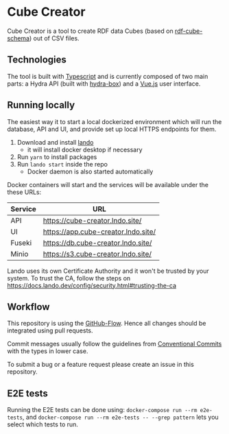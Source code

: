 
# Cube Creator

Cube Creator is a tool to create RDF data Cubes (based on
[rdf-cube-schema](https://github.com/zazuko/rdf-cube-schema)) out of CSV files.

## Technologies

The tool is built with [Typescript](https://www.typescriptlang.org/) and is
currently composed of two main parts: a Hydra API (built with
[hydra-box](https://github.com/zazuko/hydra-box)) and a [Vue.js](https://vuejs.org/)
user interface.

## Running locally

The easiest way it to start a local dockerized environment which will run the database, API and UI, and provide set up local HTTPS endpoints for them.

1. Download and install [lando](https://github.com/lando/lando/releases)
   * it will install docker desktop if necessary
2. Run `yarn` to install packages
3. Run `lando start` inside the repo
   * Docker daemon is also started automatically

Docker containers will start and the services will be available under the these URLs:

| Service | URL                                   |
| ------- | ------------------------------------- |
| API     | <https://cube-creator.lndo.site/>     |
| UI      | <https://app.cube-creator.lndo.site/> |
| Fuseki  | <https://db.cube-creator.lndo.site/>  |
| Minio   | <https://s3.cube-creator.lndo.site/>  |

Lando uses its own Certificate Authority and it won't be trusted by your system.
To trust the CA, follow the steps on <https://docs.lando.dev/config/security.html#trusting-the-ca>

## Workflow

This repository is using the [GitHub-Flow](https://docs.github.com/en/github/collaborating-with-issues-and-pull-requests/github-flow). Hence all changes should be integrated using pull requests.

Commit messages usually follow the guidelines from [Conventional Commits](https://www.conventionalcommits.org/en/v1.0.0/#summary) with the types in lower case.

To submit a bug or a feature request please create an issue in this repository.

## E2E tests

Running the E2E tests can be done using: `docker-compose run --rm e2e-tests`, and `docker-compose run --rm e2e-tests -- --grep pattern` lets you select which tests to run.
